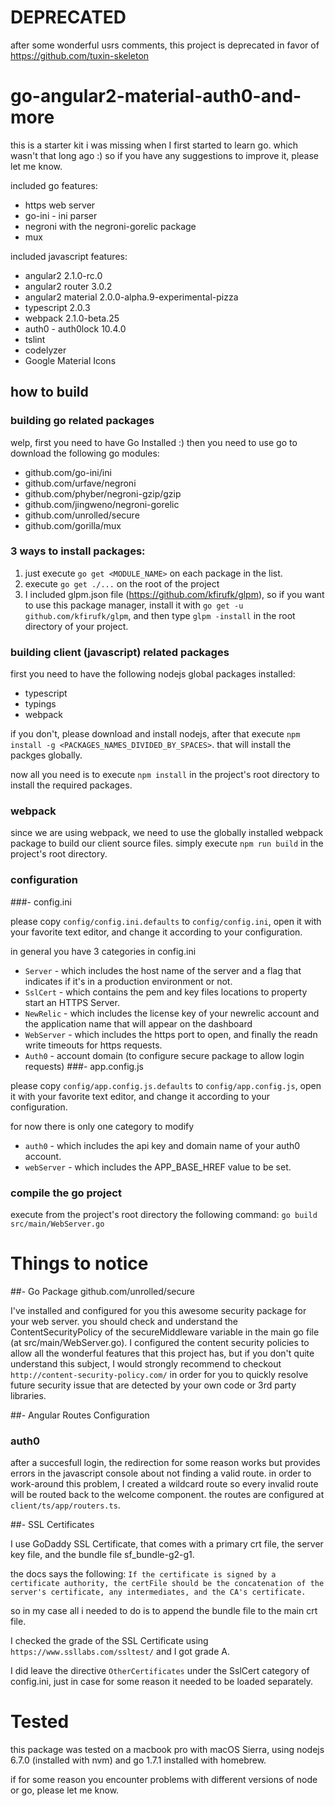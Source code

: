 # DEPRECATED

after some wonderful usrs comments, 
this project is deprecated in favor of https://github.com/tuxin-skeleton

# go-angular2-material-auth0-and-more

this is a starter kit i was missing when I first started to learn go.
which wasn't that long ago :) so if you have any suggestions to improve it, 
please let me know.

included go features:

- https web server
- go-ini - ini parser
- negroni with the negroni-gorelic package
- mux

included javascript features:

* angular2 2.1.0-rc.0
* angular2 router 3.0.2
* angular2 material 2.0.0-alpha.9-experimental-pizza
* typescript 2.0.3
* webpack 2.1.0-beta.25
* auth0 - auth0lock 10.4.0
* tslint
* codelyzer
* Google Material Icons

## how to build

### building go related packages

welp, first you need to have Go Installed :) then you need to use go to download the following go modules:

- github.com/go-ini/ini
- github.com/urfave/negroni
- github.com/phyber/negroni-gzip/gzip
- github.com/jingweno/negroni-gorelic
- github.com/unrolled/secure
- github.com/gorilla/mux


### 3 ways to install packages:

1. just execute `go get <MODULE_NAME>` on each package in the list.
2. execute `go get ./...` on the root of the project
3. I included glpm.json file (https://github.com/kfirufk/glpm), so if you want to use this package manager, 
install it with `go get -u github.com/kfirufk/glpm`, and then type `glpm -install` in the root directory of your project.

### building client (javascript) related packages

first you need to have the following nodejs global packages installed:

- typescript
- typings
- webpack

if you don't, please download and install nodejs, after that execute `npm install -g <PACKAGES_NAMES_DIVIDED_BY_SPACES>`. that will install the packges globally.

now all you need is to execute `npm install` in the project's root directory to install the required packages.

### webpack
since we are using webpack, we need to use the globally installed webpack package to build our client source files.
simply execute `npm run build` in the project's root directory.

### configuration

###- config.ini

please copy `config/config.ini.defaults` to `config/config.ini`, open it with your favorite text editor, and change it according to your configuration.

in general you have 3 categories in config.ini

- `Server` - which includes the host name of the server and a flag that indicates if it's in a production environment or not.
- `SslCert` - which contains the pem and key files locations to property start an HTTPS Server.
- `NewRelic` - which includes the license key of your newrelic account and the application name that will appear on the dashboard
- `WebServer` - which includes the https port to open, and finally the readn write timeouts for https requests.
- `Auth0` - account domain (to configure secure package to allow login requests)
###- app.config.js

please copy `config/app.config.js.defaults` to `config/app.config.js`, open it with your favorite text editor, and change it according to your configuration.  

for now there is only one category to modify

- `auth0` - which includes the api key and domain name of your auth0 account.
- `webServer` - which includes the APP_BASE_HREF value to be set.

### compile the go project

execute from the project's root directory the following command: `go build src/main/WebServer.go`

# Things to notice

##-  Go Package github.com/unrolled/secure

I've installed and configured for you this awesome security package for your web server.
you should check and understand the ContentSecurityPolicy of the secureMiddleware variable in the main go file (at src/main/WebServer.go).
I configured the content security policies to allow all the wonderful features that this project has, but if you don't quite understand this subject,
I would strongly recommend to checkout `http://content-security-policy.com/` in order for you to quickly resolve future security issue
that are detected by your own code or 3rd party libraries.

##- Angular Routes Configuration

### auth0
after a succesfull login, the redirection for some reason works but provides errors in the javascript console about not finding a valid route.
in order to work-around this problem, I created a wildcard route so every invalid route will be routed back to the
welcome component. the routes are configured at `client/ts/app/routers.ts`.

##- SSL Certificates

I use GoDaddy SSL Certificate, that comes with a primary crt file, the server key file, and the bundle file sf_bundle-g2-g1.

the docs says the following: `If the certificate is signed by a certificate authority, the certFile should be the concatenation of the server's certificate, any intermediates, and the CA's certificate.`

so in my case all i needed to do is to append the bundle file to the main crt file.

I checked the grade of the SSL Certificate using `https://www.ssllabs.com/ssltest/` and I got grade A.

I did leave the directive `OtherCertificates` under the SslCert category of config.ini, just in case for some reason it needed to be loaded separately.

# Tested

this package was tested on a macbook pro  with macOS Sierra, using nodejs 6.7.0 (installed with nvm) and go 1.7.1 installed with homebrew.

if for some reason you encounter problems with different versions of node or go, please let me know.
